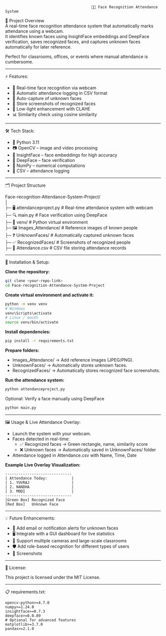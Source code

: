                                            🧑‍💻 Face Recognition Attendance System

📖 Project Overview  
A real-time face recognition attendance system that automatically marks attendance using a webcam.  
It identifies known faces using InsightFace embeddings and DeepFace verification, saves recognized faces, and captures unknown faces automatically for later reference.  

Perfect for classrooms, offices, or events where manual attendance is cumbersome.

---

⚡ Features:

- 👀 Real-time face recognition via webcam
- 📝 Automatic attendance logging in CSV format
- 🚫 Auto-capture of unknown faces
- 📸 Store screenshots of recognized faces
- 🌙 Low-light enhancement with CLAHE
- 📊 Similarity check using cosine similarity

---

🛠️ Tech Stack:

- 🐍 Python 3.11
- 📷 OpenCV – image and video processing
- 🧠 InsightFace – face embeddings for high accuracy
- 🤖 DeepFace – face verification
- 🔢 NumPy – numerical computations
- 📄 CSV – attendance logging

---

🗂️ Project Structure

Face-recognition-Attendance-System-Project/  
│  
├─ 🖥️ attendanceproject.py      # Real-time attendance system with webcam  
├─ 🔍 main.py                   # Face verification using DeepFace  
├─ 🐍 venv/                     # Python virtual environment  
├─ 🖼️ Images_Attendance/        # Reference images of known people  
├─ ❓ UnknownFaces/             # Automatically captured unknown faces  
├─ ✅ RecognizedFaces/          # Screenshots of recognized people  
├─ 📝 Attendance.csv            # CSV file storing attendance records  

---

🚀 Installation & Setup:

**Clone the repository:**  
```bash
git clone <your-repo-link>
cd Face-recognition-Attendance-System-Project
```

**Create virtual environment and activate it:**  
```bash
python -m venv venv
# Windows
venv\Scripts\activate
# Linux / macOS
source venv/bin/activate
```

**Install dependencies:**  
```bash
pip install -r requirements.txt
```

**Prepare folders:**  
- Images_Attendance/ → Add reference images (JPEG/PNG).
- UnknownFaces/ → Automatically stores unknown faces.
- RecognizedFaces/ → Automatically stores recognized face screenshots.

**Run the attendance system:**  
```bash
python attendanceproject.py
```
Optional: Verify a face manually using DeepFace  
```bash
python main.py
```

---

🖼️ Usage & Live Attendance Overlay:

- Launch the system with your webcam.
- Faces detected in real-time:
  - ✅ Recognized faces → Green rectangle, name, similarity score
  - ❌ Unknown faces → Automatically saved in UnknownFaces/ folder
- Attendance logged in Attendance.csv with Name, Time, Date

**Example Live Overlay Visualization:**  
```
------------------------------
| Attendance Today:           |
| 1. YUVRAJ                   |
| 2. NANDHA                   |
| 3. MODI                     |
------------------------------
[Green Box] Recognized Face
[Red Box]   Unknown Face
```

---

💡 Future Enhancements:

- 📧 Add email or notification alerts for unknown faces
- 🖥️ Integrate with a GUI dashboard for live statistics
- 🎥 Support multiple cameras and large-scale classrooms
- 🛡️ Add role-based recognition for different types of users
- 📸 Screenshots

---

📄 License:

This project is licensed under the MIT License.

---

📋 requirements.txt:

```
opencv-python>=4.7.0
numpy>=1.24.0
insightface>=0.7.3
deepface>=0.0.89
# Optional for advanced features
matplotlib>=3.7.0
pandas>=2.1.0
```